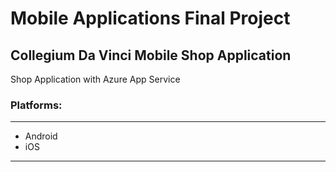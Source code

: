 # Mobile Applications Final Project

## Collegium Da Vinci Mobile Shop Application ##

Shop Application with Azure App Service

### Platforms: ###
***
* Android
* iOS
***
